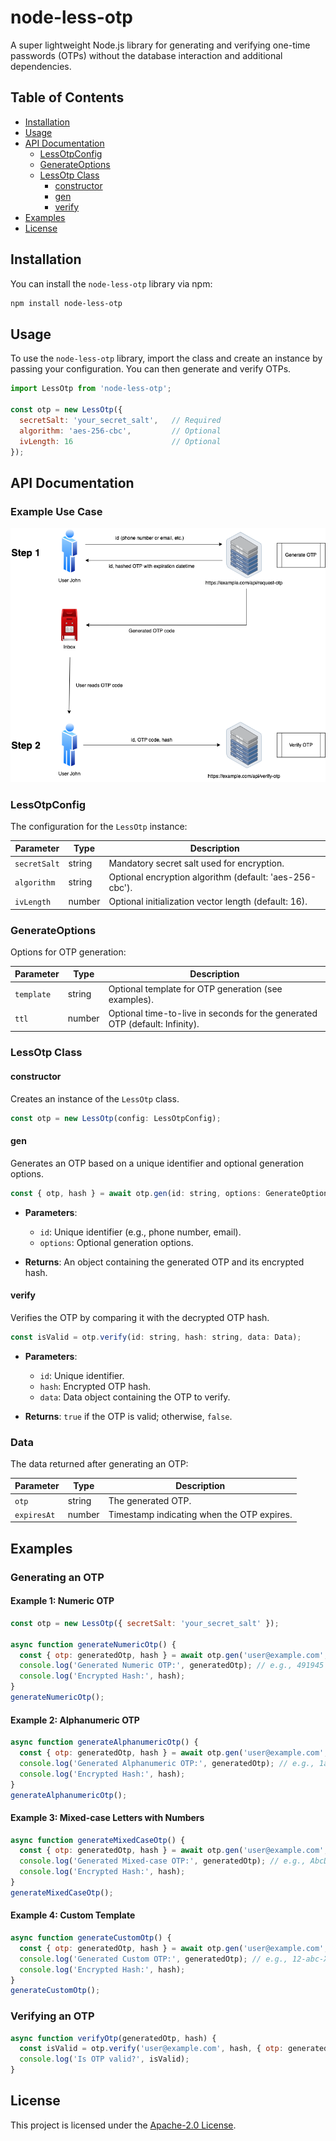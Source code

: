 # node-less-otp
 A super lightweight Node.js library for generating and verifying one-time passwords (OTPs) without the database interaction and additional dependencies.

## Table of Contents
- [Installation](#installation)
- [Usage](#usage)
- [API Documentation](#api-documentation)
  - [LessOtpConfig](#lessotpconfig)
  - [GenerateOptions](#generateoptions)
  - [LessOtp Class](#lessotp-class)
    - [constructor](#constructor)
    - [gen](#gen)
    - [verify](#verify)
- [Examples](#examples)
- [License](#license)

## Installation

You can install the `node-less-otp` library via npm:

```bash
npm install node-less-otp
```

## Usage

To use the `node-less-otp` library, import the class and create an instance by passing your configuration. You can then generate and verify OTPs.

```javascript
import LessOtp from 'node-less-otp';

const otp = new LessOtp({
  secretSalt: 'your_secret_salt',   // Required
  algorithm: 'aes-256-cbc',         // Optional
  ivLength: 16                      // Optional
});
```

## API Documentation

### Example Use Case

![Diagram](https://raw.githubusercontent.com/maxonlinux/node-less-otp/refs/heads/main/diagram.png)

### LessOtpConfig

The configuration for the `LessOtp` instance:

| Parameter     | Type   | Description                                      |
|---------------|--------|--------------------------------------------------|
| `secretSalt`  | string | Mandatory secret salt used for encryption.      |
| `algorithm`   | string | Optional encryption algorithm (default: 'aes-256-cbc'). |
| `ivLength`    | number | Optional initialization vector length (default: 16). |

### GenerateOptions

Options for OTP generation:

| Parameter     | Type        | Description                                      |
|---------------|-------------|--------------------------------------------------|
| `template`    | string      | Optional template for OTP generation (see examples). |
| `ttl`         | number      | Optional time-to-live in seconds for the generated OTP (default: Infinity). |

### LessOtp Class

#### constructor

Creates an instance of the `LessOtp` class.

```javascript
const otp = new LessOtp(config: LessOtpConfig);
```

#### gen

Generates an OTP based on a unique identifier and optional generation options.

```javascript
const { otp, hash } = await otp.gen(id: string, options: GenerateOptions);
```

- **Parameters**:
  - `id`: Unique identifier (e.g., phone number, email).
  - `options`: Optional generation options.

- **Returns**: An object containing the generated OTP and its encrypted hash.

#### verify

Verifies the OTP by comparing it with the decrypted OTP hash.

```javascript
const isValid = otp.verify(id: string, hash: string, data: Data);
```

- **Parameters**:
  - `id`: Unique identifier.
  - `hash`: Encrypted OTP hash.
  - `data`: Data object containing the OTP to verify.

- **Returns**: `true` if the OTP is valid; otherwise, `false`.

### Data

The data returned after generating an OTP:

| Parameter  | Type     | Description                               |
|------------|----------|-------------------------------------------|
| `otp`      | string   | The generated OTP.                        |
| `expiresAt`| number   | Timestamp indicating when the OTP expires. |

## Examples

### Generating an OTP

#### Example 1: Numeric OTP

```javascript
const otp = new LessOtp({ secretSalt: 'your_secret_salt' });

async function generateNumericOtp() {
  const { otp: generatedOtp, hash } = await otp.gen('user@example.com', { template: 'N{6}', ttl: 300 });
  console.log('Generated Numeric OTP:', generatedOtp); // e.g., 491945
  console.log('Encrypted Hash:', hash);
}
generateNumericOtp();
```

#### Example 2: Alphanumeric OTP

```javascript
async function generateAlphanumericOtp() {
  const { otp: generatedOtp, hash } = await otp.gen('user@example.com', { template: 'A{8}', ttl: 300 });
  console.log('Generated Alphanumeric OTP:', generatedOtp); // e.g., 1aB2cD3e
  console.log('Encrypted Hash:', hash);
}
generateAlphanumericOtp();
```

#### Example 3: Mixed-case Letters with Numbers

```javascript
async function generateMixedCaseOtp() {
  const { otp: generatedOtp, hash } = await otp.gen('user@example.com', { template: 'M{4}-N{2}', ttl: 300 });
  console.log('Generated Mixed-case OTP:', generatedOtp); // e.g., AbcD-12
  console.log('Encrypted Hash:', hash);
}
generateMixedCaseOtp();
```

#### Example 4: Custom Template

```javascript
async function generateCustomOtp() {
  const { otp: generatedOtp, hash } = await otp.gen('user@example.com', { template: 'N{2}-M{3}-U{2}', ttl: 300 });
  console.log('Generated Custom OTP:', generatedOtp); // e.g., 12-abc-XY
  console.log('Encrypted Hash:', hash);
}
generateCustomOtp();
```

### Verifying an OTP

```javascript
async function verifyOtp(generatedOtp, hash) {
  const isValid = otp.verify('user@example.com', hash, { otp: generatedOtp });
  console.log('Is OTP valid?', isValid);
}
```

## License

This project is licensed under the [Apache-2.0 License](LICENSE).
